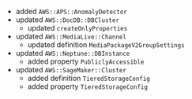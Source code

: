 - added `AWS::APS::AnomalyDetector`
- updated `AWS::DocDB::DBCluster`
  - updated `createOnlyProperties`
- updated `AWS::MediaLive::Channel`
  - updated definition `MediaPackageV2GroupSettings`
- updated `AWS::Neptune::DBInstance`
  - added property `PubliclyAccessible`
- updated `AWS::SageMaker::Cluster`
  - added definition `TieredStorageConfig`
  - added property `TieredStorageConfig`
